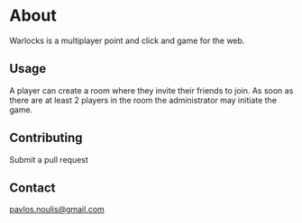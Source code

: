 # About

Warlocks is a multiplayer point and click and game for the web.

## Usage

A player can create a room where they invite their friends to join. As
soon as there are at least 2 players in the room the administrator may
initiate the game.

## Contributing

Submit a pull request

## Contact

pavlos.noulis@gmail.com

